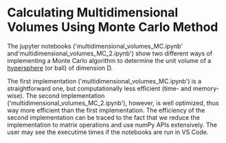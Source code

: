 # Calculating Multidimensional Volumes Using Monte Carlo Method
The jupyter notebooks ('multidimensional_volumes_MC.ipynb' and'multidimensional_volumes_MC_2.ipynb') show two different ways of implementing a Monte Carlo algorithm to determine the unit volume of a [hypersphere](https://en.wikipedia.org/wiki/Volume_of_an_n-ball) (or ball) of dimension D.

The first implementation ('multidimensional_volumes_MC.ipynb') is a straightforward one, but computationally less efficient (time- and memory- wise). The second implementation ('multidimensional_volumes_MC_2.ipynb'), however, is well optimized, thus way more efficient than the first implementation. The efficiency of the second implementation can be traced to the fact that we reduce the implementation to matrix operations and use numPy APIs extensively. The user may see the executime times if the notebooks are run in VS Code.
